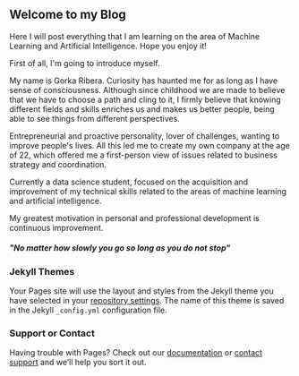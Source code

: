 ## Welcome to my Blog

Here I will post everything that I am learning on the area of Machine Learning and Artificial Intelligence. Hope you enjoy it!

First of all, I'm going to introduce myself.

My name is Gorka Ribera. Curiosity has haunted me for as long as I have sense of consciousness. Although since childhood we are made to believe that we have to choose a path and cling to it, I firmly believe that knowing different fields and skills enriches us and makes us better people, being able to see things from different perspectives.

Entrepreneurial and proactive personality, lover of challenges, wanting to improve people's lives. All this led me to create my own company at the age of 22, which offered me a first-person view of issues related to business strategy and coordination.

Currently a data science student, focused on the acquisition and improvement of my technical skills related to the areas of machine learning and artificial intelligence. 

My greatest motivation in personal and professional development is continuous improvement. 

##### "No matter how slowly you go so long as you do not stop"




### Jekyll Themes

Your Pages site will use the layout and styles from the Jekyll theme you have selected in your [repository settings](https://github.com/riberagorka/github-pages-with-jekyll/settings/pages). The name of this theme is saved in the Jekyll `_config.yml` configuration file.

### Support or Contact

Having trouble with Pages? Check out our [documentation](https://docs.github.com/categories/github-pages-basics/) or [contact support](https://support.github.com/contact) and we’ll help you sort it out.
